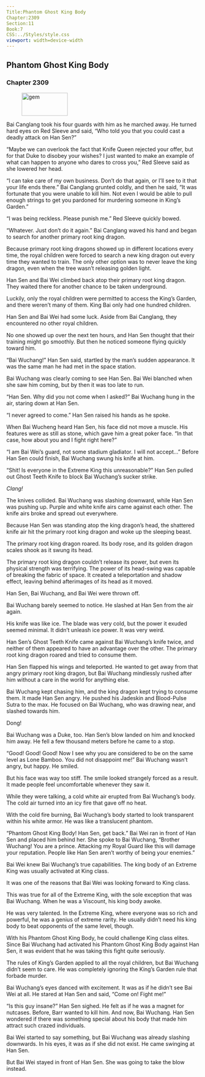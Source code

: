 ```yaml
---
Title:Phantom Ghost King Body 
Chapter:2309 
Section:11 
Book:7 
CSS:../Styles/style.css 
viewport: width=device-width
---
```

  
## Phantom Ghost King Body
### Chapter 2309
  
<figure>
	<img src="../Images/gem.gif" alt="gem" id="gem" width="120" height="60" />
</figure>
  

  
Bai Canglang took his four guards with him as he marched away. He turned hard eyes on Red Sleeve and said, “Who told you that you could cast a deadly attack on Han Sen?”

“Maybe we can overlook the fact that Knife Queen rejected your offer, but for that Duke to disobey your wishes? I just wanted to make an example of what can happen to anyone who dares to cross you,” Red Sleeve said as she lowered her head.

“I can take care of my own business. Don’t do that again, or I’ll see to it that your life ends there.” Bai Canglang grunted coldly, and then he said, “It was fortunate that you were unable to kill him. Not even I would be able to pull enough strings to get you pardoned for murdering someone in King’s Garden.”

“I was being reckless. Please punish me.” Red Sleeve quickly bowed.

“Whatever. Just don’t do it again.” Bai Canglang waved his hand and began to search for another primary root king dragon.

Because primary root king dragons showed up in different locations every time, the royal children were forced to search a new king dragon out every time they wanted to train. The only other option was to never leave the king dragon, even when the tree wasn’t releasing golden light.

Han Sen and Bai Wei climbed back atop their primary root king dragon. They waited there for another chance to be taken underground.

Luckily, only the royal children were permitted to access the King’s Garden, and there weren’t many of them. King Bai only had one hundred children.

Han Sen and Bai Wei had some luck. Aside from Bai Canglang, they encountered no other royal children.

No one showed up over the next ten hours, and Han Sen thought that their training might go smoothly. But then he noticed someone flying quickly toward him.

“Bai Wuchang!” Han Sen said, startled by the man’s sudden appearance. It was the same man he had met in the space station.

Bai Wuchang was clearly coming to see Han Sen. Bai Wei blanched when she saw him coming, but by then it was too late to run.

“Han Sen. Why did you not come when I asked?” Bai Wuchang hung in the air, staring down at Han Sen.

“I never agreed to come.” Han Sen raised his hands as he spoke.

When Bai Wucheng heard Han Sen, his face did not move a muscle. His features were as still as stone, which gave him a great poker face. “In that case, how about you and I fight right here?”

“I am Bai Wei’s guard, not some stadium gladiator. I will not accept…” Before Han Sen could finish, Bai Wuchang swung his knife at him.

“Shit! Is everyone in the Extreme King this unreasonable?” Han Sen pulled out Ghost Teeth Knife to block Bai Wuchang’s sucker strike.

*Clang!*

The knives collided. Bai Wuchang was slashing downward, while Han Sen was pushing up. Purple and white knife airs came against each other. The knife airs broke and spread out everywhere.

Because Han Sen was standing atop the king dragon’s head, the shattered knife air hit the primary root king dragon and woke up the sleeping beast.

The primary root king dragon roared. Its body rose, and its golden dragon scales shook as it swung its head.

The primary root king dragon couldn’t release its power, but even its physical strength was terrifying. The power of its head-swing was capable of breaking the fabric of space. It created a teleportation and shadow effect, leaving behind afterimages of its head as it moved.

Han Sen, Bai Wuchang, and Bai Wei were thrown off.

Bai Wuchang barely seemed to notice. He slashed at Han Sen from the air again.

His knife was like ice. The blade was very cold, but the power it exuded seemed minimal. It didn’t unleash ice power. It was very weird.

Han Sen’s Ghost Teeth Knife came against Bai Wuchang’s knife twice, and neither of them appeared to have an advantage over the other. The primary root king dragon roared and tried to consume them.

Han Sen flapped his wings and teleported. He wanted to get away from that angry primary root king dragon, but Bai Wuchang mindlessly rushed after him without a care in the world for anything else.

Bai Wuchang kept chasing him, and the king dragon kept trying to consume them. It made Han Sen angry. He pushed his Jadeskin and Blood-Pulse Sutra to the max. He focused on Bai Wuchang, who was drawing near, and slashed towards him.

Dong!

Bai Wuchang was a Duke, too. Han Sen’s blow landed on him and knocked him away. He fell a few thousand meters before he came to a stop.

“Good! Good! Good! Now I see why you are considered to be on the same level as Lone Bamboo. You did not disappoint me!” Bai Wuchang wasn’t angry, but happy. He smiled.

But his face was way too stiff. The smile looked strangely forced as a result. It made people feel uncomfortable whenever they saw it.

While they were talking, a cold white air erupted from Bai Wuchang’s body. The cold air turned into an icy fire that gave off no heat.

With the cold fire burning, Bai Wuchang’s body started to look transparent within his white armor. He was like a translucent phantom.

“Phantom Ghost King Body! Han Sen, get back.” Bai Wei ran in front of Han Sen and placed him behind her. She spoke to Bai Wuchang, “Brother Wuchang! You are a prince. Attacking my Royal Guard like this will damage your reputation. People like Han Sen aren’t worthy of being your enemies.”

Bai Wei knew Bai Wuchang’s true capabilities. The king body of an Extreme King was usually activated at King class.

It was one of the reasons that Bai Wei was looking forward to King class.

This was true for all of the Extreme King, with the sole exception that was Bai Wuchang. When he was a Viscount, his king body awoke.

He was very talented. In the Extreme King, where everyone was so rich and powerful, he was a genius of extreme rarity. He usually didn’t need his king body to beat opponents of the same level, though.

With his Phantom Ghost King Body, he could challenge King class elites. Since Bai Wuchang had activated his Phantom Ghost King Body against Han Sen, it was evident that he was taking this fight quite seriously.

The rules of King’s Garden applied to all the royal children, but Bai Wuchang didn’t seem to care. He was completely ignoring the King’s Garden rule that forbade murder.

Bai Wuchang’s eyes danced with excitement. It was as if he didn’t see Bai Wei at all. He stared at Han Sen and said, “Come on! Fight me!”

“Is this guy insane?” Han Sen sighed. He felt as if he was a magnet for nutcases. Before, Barr wanted to kill him. And now, Bai Wuchang. Han Sen wondered if there was something special about his body that made him attract such crazed individuals.

Bai Wei started to say something, but Bai Wuchang was already slashing downwards. In his eyes, it was as if she did not exist. He came swinging at Han Sen.

But Bai Wei stayed in front of Han Sen. She was going to take the blow instead.